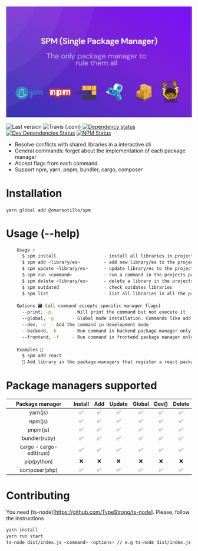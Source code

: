 ![SPM introduction](docs/images/spm.png)

![Last version](https://img.shields.io/github/tag/omarsotillo/spm.svg?style=flat-square)
![Travis (.com)](https://img.shields.io/travis/com/omarsotillo/spm)
[![Dependency status](https://img.shields.io/david/omarsotillo/spm.svg?style=flat-square)](https://david-dm.org/omarsotillo/spm)
[![Dev Dependencies Status](https://img.shields.io/david/dev/omarsotillo/spm.svg?style=flat-square)](https://david-dm.org/omarsotillo/omar#info=devDependencies)
[![NPM Status](https://img.shields.io/npm/dm/@omarsotillo/spm.svg?style=flat-square)](https://www.npmjs.org/package/omarsotillo/spm)

<!-- [![Coverage Status](https://img.shields.io/coveralls/omarsotillo/spm.svg?style=flat-square)](https://coveralls.io/github/omarsotillo/spm) -->

- Resolve conflicts with shared libraries in a interactive cli
- General commands: forget about the implementation of each package manager
- Accept flags from each command
- Support npm, yarn, pnpm, bundler, cargo, composer

# Installation

`yarn global add @omarsotillo/spm`

# Usage (--help)

```bash
    Usage ⚡️
      $ spm install                  - install all libraries in project package-managers
      $ spm add <library/es>         - add new library/es to the project-managers
      $ spm update <library/es>      - update library/es to the project-managers
      $ spm run <command>            - run a command in the projects package-manager
      $ spm delete <library/es>      - delete a library in the projects package-manager
      $ spm outdated                 - check outdates libraries
      $ spm list                     - list all libraries in all the projects

    Options 🗃 (all command accepts specific manager flags)
      --print, -p        - Will print the command but not execute it
      --global, -g       - Global mode installation. Commands like add will be converted to global
      --dev, -d  - Add the command in development mode
      --backend, -b      - Run command in backend package manager only
      --frontend, -f     - Run command in frontend package manager only

    Examples 🎉
      $ spm add react
      📝 Add library in the package-managers that register a react package/library
```

# Package managers supported

|     Package manager      | Install | Add | Update | Global | Dev() | Delete |
| :----------------------: | :-----: | :-: | :----: | :----: | :---: | :----: |
|         yarn(js)         |   ✅    | ✅  |   ✅   |   ✅   |  ✅   |   ✅   |
|         npm(js)          |   ✅    | ✅  |   ✅   |   ✅   |  ✅   |   ✅   |
|         pnpm(js)         |   ✅    | ✅  |   ✅   |   ✅   |  ✅   |   ✅   |
|      bundler(ruby)       |   ✅    | ✅  |   ✅   |   ✅   |  ✅   |   ✅   |
| cargo - cargo-edit(rust) |   ✅    | ✅  |   ✅   |   ✅   |  ✅   |   ✅   |
|       pip(python)        |   ❌    | ❌  |   ❌   |   ❌   |  ❌   |   ❌   |
|      composer(php)       |   ✅    | ✅  |   ✅   |   ✅   |  ✅   |   ✅   |

# Contributing
You need (ts-node)[https://github.com/TypeStrong/ts-node]. Please, follow the instructions

```bash
yarn install
yarn run start
ts-node dist/index.js <command> <options> // e.g ts-node dist/index.js add react
```
